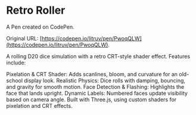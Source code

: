# Retro Roller

A Pen created on CodePen.

Original URL: [https://codepen.io/litruv/pen/PwoqQLW](https://codepen.io/litruv/pen/PwoqQLW).

A rolling D20 dice simulation with a retro CRT-style shader effect. Features include:

Pixelation & CRT Shader: Adds scanlines, bloom, and curvature for an old-school display look.
Realistic Physics: Dice rolls with damping, bouncing, and gravity for smooth motion.
Face Detection & Flashing: Highlights the face that lands upright.
Dynamic Labels: Numbered faces update visibility based on camera angle.
Built with Three.js, using custom shaders for pixelation and CRT effects.